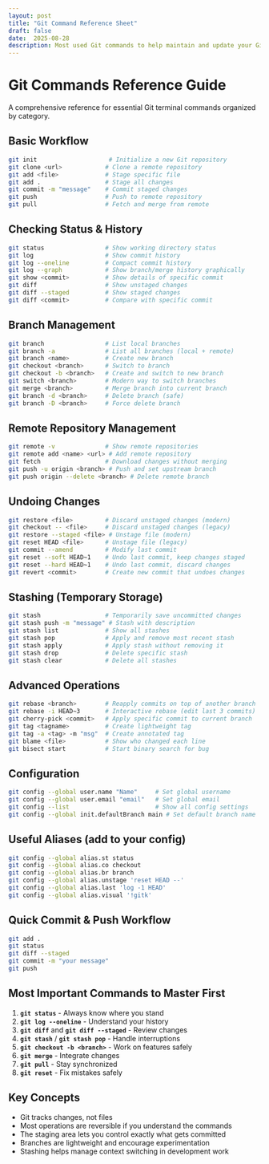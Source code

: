 ```yaml
---
layout: post
title: "Git Command Reference Sheet"
draft: false
date:  2025-08-28
description: Most used Git commands to help maintain and update your GitHub repo hosted.  Git tracks changes not files.  Most operations are reversible if you understand the process
---
```





# Git Commands Reference Guide

A comprehensive reference for essential Git terminal commands organized by category.

## Basic Workflow
```bash
git init                    # Initialize a new Git repository
git clone <url>            # Clone a remote repository
git add <file>             # Stage specific file
git add .                  # Stage all changes
git commit -m "message"    # Commit staged changes
git push                   # Push to remote repository
git pull                   # Fetch and merge from remote
```

## Checking Status & History
```bash
git status                 # Show working directory status
git log                    # Show commit history
git log --oneline          # Compact commit history
git log --graph            # Show branch/merge history graphically
git show <commit>          # Show details of specific commit
git diff                   # Show unstaged changes
git diff --staged          # Show staged changes
git diff <commit>          # Compare with specific commit
```

## Branch Management
```bash
git branch                 # List local branches
git branch -a              # List all branches (local + remote)
git branch <name>          # Create new branch
git checkout <branch>      # Switch to branch
git checkout -b <branch>   # Create and switch to new branch
git switch <branch>        # Modern way to switch branches
git merge <branch>         # Merge branch into current branch
git branch -d <branch>     # Delete branch (safe)
git branch -D <branch>     # Force delete branch
```

## Remote Repository Management
```bash
git remote -v              # Show remote repositories
git remote add <name> <url> # Add remote repository
git fetch                  # Download changes without merging
git push -u origin <branch> # Push and set upstream branch
git push origin --delete <branch> # Delete remote branch
```

## Undoing Changes
```bash
git restore <file>         # Discard unstaged changes (modern)
git checkout -- <file>     # Discard unstaged changes (legacy)
git restore --staged <file> # Unstage file (modern)
git reset HEAD <file>      # Unstage file (legacy)
git commit --amend         # Modify last commit
git reset --soft HEAD~1    # Undo last commit, keep changes staged
git reset --hard HEAD~1    # Undo last commit, discard changes
git revert <commit>        # Create new commit that undoes changes
```

## Stashing (Temporary Storage)
```bash
git stash                  # Temporarily save uncommitted changes
git stash push -m "message" # Stash with description
git stash list             # Show all stashes
git stash pop              # Apply and remove most recent stash
git stash apply            # Apply stash without removing it
git stash drop             # Delete specific stash
git stash clear            # Delete all stashes
```

## Advanced Operations
```bash
git rebase <branch>        # Reapply commits on top of another branch
git rebase -i HEAD~3       # Interactive rebase (edit last 3 commits)
git cherry-pick <commit>   # Apply specific commit to current branch
git tag <tagname>          # Create lightweight tag
git tag -a <tag> -m "msg"  # Create annotated tag
git blame <file>           # Show who changed each line
git bisect start           # Start binary search for bug
```

## Configuration
```bash
git config --global user.name "Name"     # Set global username
git config --global user.email "email"   # Set global email
git config --list                        # Show all config settings
git config --global init.defaultBranch main # Set default branch name
```

## Useful Aliases (add to your config)
```bash
git config --global alias.st status
git config --global alias.co checkout
git config --global alias.br branch
git config --global alias.unstage 'reset HEAD --'
git config --global alias.last 'log -1 HEAD'
git config --global alias.visual '!gitk'
```

## Quick Commit & Push Workflow
```bash
git add .
git status
git diff --staged
git commit -m "your message"
git push
```

## Most Important Commands to Master First

1. **`git status`** - Always know where you stand
2. **`git log --oneline`** - Understand your history
3. **`git diff`** and **`git diff --staged`** - Review changes
4. **`git stash`** / **`git stash pop`** - Handle interruptions
5. **`git checkout -b <branch>`** - Work on features safely
6. **`git merge`** - Integrate changes
7. **`git pull`** - Stay synchronized
8. **`git reset`** - Fix mistakes safely

## Key Concepts

- Git tracks changes, not files
- Most operations are reversible if you understand the commands
- The staging area lets you control exactly what gets committed
- Branches are lightweight and encourage experimentation
- Stashing helps manage context switching in development work